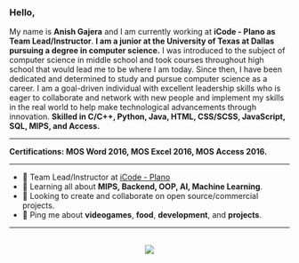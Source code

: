 ### Hello,
My name is **Anish Gajera** and I am currently working at **iCode - Plano as Team Lead/Instructor**. **I am a junior at the University of Texas at Dallas pursuing a degree in computer science.** I was introduced to the subject of computer science in middle school and took courses throughout high school that would lead me to be where I am today. Since then, I have been dedicated and determined to study and pursue computer science as a career. I am a goal-driven individual with excellent leadership skills who is eager to collaborate and network with new people and implement my skills in the real world to help make technological advancements through innovation. **Skilled in C/C++, Python, Java, HTML, CSS/SCSS, JavaScript, SQL, MIPS, and Access.**
** **
**Certifications: MOS Word 2016, MOS Excel 2016, MOS Access 2016.**

---
- 🚀 Team Lead/Instructor at [iCode - Plano](https://icodeschool.com/plano109/)
- 📖 Learning all about **MIPS, Backend, OOP, AI, Machine Learning**.
- 🤝 Looking to create and collaborate on open source/commercial projects.
- 💬 Ping me about **videogames**, **food**, **development**, and **projects**.

---
<p align="center"><br />
  <a href="https://www.linkedin.com/in/anishgajera/">
    <img src="https://img.shields.io/badge/LinkedIn-anishgajera-2867B2">
</p>
